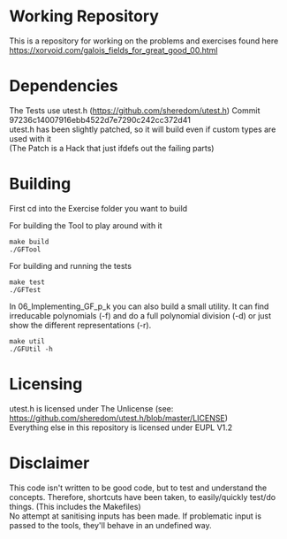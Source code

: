 # Working Repository

This is a repository for working on the problems and exercises found here https://xorvoid.com/galois_fields_for_great_good_00.html

# Dependencies

The Tests use utest.h (https://github.com/sheredom/utest.h) Commit 97236c14007916ebb4522d7e7290c242cc372d41  
utest.h has been slightly patched, so it will build even if custom types are used with it  
(The Patch is a Hack that just ifdefs out the failing parts)

# Building

First cd into the Exercise folder you want to build

For building the Tool to play around with it
```
make build
./GFTool
```
For building and running the tests
```
make test
./GFTest
```
In 06_Implementing_GF_p_k you can also build a small utility. It can find irreducable polynomials (-f) and do a full polynomial division (-d) or just show the different representations (-r).
```
make util
./GFUtil -h
```


# Licensing

utest.h is licensed under The Unlicense (see: https://github.com/sheredom/utest.h/blob/master/LICENSE)  
Everything else in this repository is licensed under EUPL V1.2

# Disclaimer

This code isn't written to be good code, but to test and understand the concepts. Therefore, shortcuts have been taken, to easily/quickly test/do things. (This includes the Makefiles)  
No attempt at sanitising inputs has been made. If problematic input is passed to the tools, they'll behave in an undefined way.

